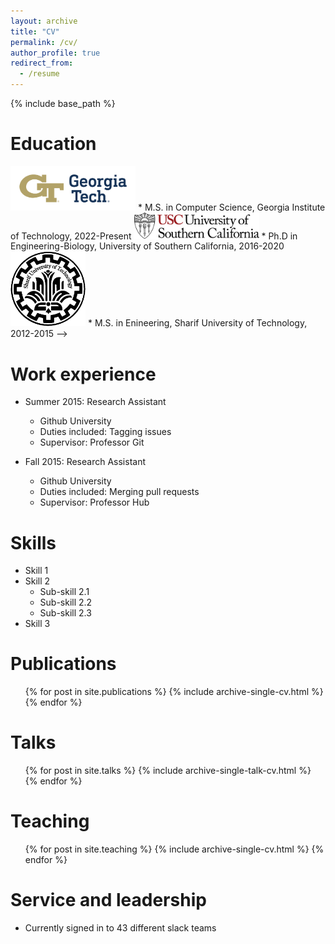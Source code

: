 ```yaml
---
layout: archive
title: "CV"
permalink: /cv/
author_profile: true
redirect_from:
  - /resume
---
```


{% include base_path %}

Education
======

 <img src="/images/GT_logo.png" alt="Georgia Tech" width="200px">  
  * M.S. in Computer Science, Georgia Institute of Technology, 2022-Present


 <img src="/images/usc_logo.png" alt="USC" width="200px">  
  * Ph.D in Engineering-Biology, University of Southern California, 2016-2020


 <img src="/images/sharif_logo.png" alt="SUT" height="120" width="120">  
  * M.S. in Enineering, Sharif University of Technology, 2012-2015  -->
  

Work experience
======
* Summer 2015: Research Assistant
  * Github University
  * Duties included: Tagging issues
  * Supervisor: Professor Git

* Fall 2015: Research Assistant
  * Github University
  * Duties included: Merging pull requests
  * Supervisor: Professor Hub
  
Skills
======
* Skill 1
* Skill 2
  * Sub-skill 2.1
  * Sub-skill 2.2
  * Sub-skill 2.3
* Skill 3

Publications
======
  <ul>{% for post in site.publications %}
    {% include archive-single-cv.html %}
  {% endfor %}</ul>
  
Talks
======
  <ul>{% for post in site.talks %}
    {% include archive-single-talk-cv.html %}
  {% endfor %}</ul>
  
Teaching
======
  <ul>{% for post in site.teaching %}
    {% include archive-single-cv.html %}
  {% endfor %}</ul>
  
Service and leadership
======
* Currently signed in to 43 different slack teams
